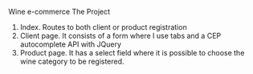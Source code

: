 Wine e-commerce
The Project
1. Index.  Routes to both client or product registration
2. Client page. It consists of a form where I use tabs and a CEP autocomplete API with JQuery
3. Product page. It has a select field where it is possible to choose the wine category to be registered. 
